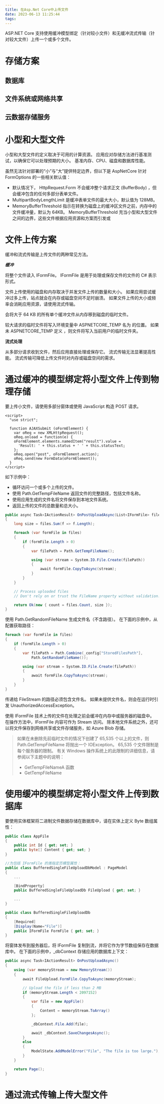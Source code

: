 ```yaml
---
title: 在Asp.Net Core中上传文件
date: 2023-06-13 11:25:44
tags:
---
```

ASP.NET Core 支持使用缓冲模型绑定（针对较小文件）和无缓冲流式传输（针对较大文件）上传一个或多个文件。

# 存储方案

## 数据库

## 文件系统或网络共享

## 云数据存储服务

# 小型和大型文件
小型和大型文件的定义取决于可用的计算资源。 应用应对存储方法进行基准测试，以确保它可以处理预期的大小。 基准内存、CPU、磁盘和数据库性能。

虽然无法针对部署的“小”与“大”提供特定边界，但以下是 AspNetCore 针对 FormOptions 的一些相关默认值：
+ 默认情况下， HttpRequest.Form 不会缓冲整个请求正文 (BufferBody) ，但会缓冲包含的任何多部分表单文件。
+ MultipartBodyLengthLimit 是缓冲表单文件的最大大小，默认值为 128MB。
+ MemoryBufferThreshold 指示在转换为磁盘上的缓冲区文件之前，内存中的文件缓冲量，默认为 64KB。 MemoryBufferThreshold 充当小型和大型文件之间的边界，这些文件根据应用资源和方案而引发或

# 文件上传方案

缓冲和流式传输是上传文件的两种常见方法。

***缓冲***

将整个文件读入 IFormFile。 IFormFile 是用于处理或保存文件的文件的 C# 表示形式。

文件上传使用的磁盘和内存取决于并发文件上传的数量和大小。 如果应用尝试缓冲过多上传，站点就会在内存或磁盘空间不足时崩溃。 如果文件上传的大小或频率会消耗应用资源，请使用流式传输。

会将大于 64 KB 的所有单个缓冲文件从内存移到磁盘的临时文件。

较大请求的临时文件将写入环境变量中 ASPNETCORE_TEMP 名为 的位置。 如果未 ASPNETCORE_TEMP 定义 ，则文件将写入当前用户的临时文件夹。

**流式处理**

从多部分请求收到文件，然后应用直接处理或保存它。 流式传输无法显著提高性能。 流式传输可降低上传文件时对内存或磁盘空间的需求。

# 通过缓冲的模型绑定将小型文件上传到物理存储

要上传小文件，请使用多部分窗体或使用 JavaScript 构造 POST 请求。

~~~JS
<script>
  "use strict";

  function AJAXSubmit (oFormElement) {
    var oReq = new XMLHttpRequest();
    oReq.onload = function(e) { 
    oFormElement.elements.namedItem("result").value = 
      'Result: ' + this.status + ' ' + this.statusText;
    };
    oReq.open("post", oFormElement.action);
    oReq.send(new FormData(oFormElement));
  }
</script>
~~~
如下示例中：

+ 循环访问一个或多个上传的文件。
+ 使用 Path.GetTempFileName 返回文件的完整路径，包括文件名称。
+ 使用应用生成的文件名将文件保存到本地文件系统。
+ 返回上传的文件的总数量和总大小。
~~~C#
public async Task<IActionResult> OnPostUploadAsync(List<IFormFile> files)
{
    long size = files.Sum(f => f.Length);

    foreach (var formFile in files)
    {
        if (formFile.Length > 0)
        {
            var filePath = Path.GetTempFileName();

            using (var stream = System.IO.File.Create(filePath))
            {
                await formFile.CopyToAsync(stream);
            }
        }
    }

    // Process uploaded files
    // Don't rely on or trust the FileName property without validation.

    return Ok(new { count = files.Count, size });
}
~~~

使用 Path.GetRandomFileName 生成文件名（不含路径）。 在下面的示例中，从配置获取路径：

~~~C#
foreach (var formFile in files)
{
    if (formFile.Length > 0)
    {
        var filePath = Path.Combine(_config["StoredFilesPath"], 
            Path.GetRandomFileName());

        using (var stream = System.IO.File.Create(filePath))
        {
            await formFile.CopyToAsync(stream);
        }
    }
}
~~~

传递给 FileStream 的路径必须包含文件名。 如果未提供文件名，则会在运行时引发 UnauthorizedAccessException。

使用 IFormFile 技术上传的文件在处理之前会缓冲在内存中或服务器的磁盘中。 在操作方法中，IFormFile 内容可作为 Stream 访问。 除本地文件系统之外，还可以将文件保存到网络共享或文件存储服务，如 Azure Blob 存储。

> 如果在未删除先前临时文件的情况下创建了 65,535 个以上的文件，则 Path.GetTempFileName 将抛出一个 IOException。 65,535 个文件限制是每个服务器的限制。 有关 Windows 操作系统上的此限制的详细信息，请参阅以下主题中的说明：
> + GetTempFileNameA 函数
> + GetTempFileName

# 使用缓冲的模型绑定将小型文件上传到数据库
要使用实体框架将二进制文件数据存储在数据库中，请在实体上定义 Byte 数组属性：

~~~C#
public class AppFile
{
    public int Id { get; set; }
    public byte[] Content { get; set; }
}

//为包括 IFormFile 的类指定页模型属性：
public class BufferedSingleFileUploadDbModel : PageModel
{
    ...

    [BindProperty]
    public BufferedSingleFileUploadDb FileUpload { get; set; }

    ...
}

public class BufferedSingleFileUploadDb
{
    [Required]
    [Display(Name="File")]
    public IFormFile FormFile { get; set; }
}
~~~
将窗体发布到服务器后，将 IFormFile 复制到流，并将它作为字节数组保存在数据库中。 在下面的示例中，_dbContext 存储应用的数据库上下文：

~~~C#
public async Task<IActionResult> OnPostUploadAsync()
{
    using (var memoryStream = new MemoryStream())
    {
        await FileUpload.FormFile.CopyToAsync(memoryStream);

        // Upload the file if less than 2 MB
        if (memoryStream.Length < 2097152)
        {
            var file = new AppFile()
            {
                Content = memoryStream.ToArray()
            };

            _dbContext.File.Add(file);

            await _dbContext.SaveChangesAsync();
        }
        else
        {
            ModelState.AddModelError("File", "The file is too large.");
        }
    }

    return Page();
}
~~~

# 通过流式传输上传大型文件
